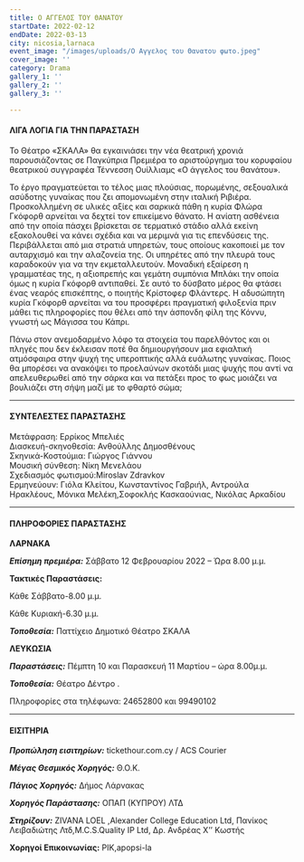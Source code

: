 ```yaml
---
title: Ο ΑΓΓΕΛΟΣ ΤΟΥ ΘΑΝΑΤΟΥ
startDate: 2022-02-12
endDate: 2022-03-13
city: nicosia,larnaca
event_image: "/images/uploads/Ο Αγγελος του Θανατου φωτο.jpeg"
cover_image: ''
category: Drama
gallery_1: ''
gallery_2: ''
gallery_3: ''

---
```

#### ΛΙΓΑ ΛΟΓΙΑ ΓΙΑ ΤΗΝ ΠΑΡΑΣΤΑΣΗ

Το Θέατρο «ΣΚΑΛΑ» θα εγκαινιάσει την νέα θεατρική χρονιά παρουσιάζοντας σε Παγκύπρια Πρεμιέρα το αριστούργημα του κορυφαίου θεατρικού συγγραφέα Τέννεσση Ουίλλιαμς «Ο άγγελος του θανάτου».

Το έργο πραγματεύεται το τέλος μιας πλούσιας, πορωμένης, σεξουαλικά ασύδοτης γυναίκας που ζει απομονωμένη στην ιταλική Ριβιέρα. Προσκολλημένη σε υλικές αξίες και σαρκικά πάθη η κυρία Φλώρα Γκόφορθ αρνείται να δεχτεί τον επικείμενο θάνατο. Η ανίατη ασθένεια από την οποία πάσχει βρίσκεται σε τερματικό στάδιο αλλά εκείνη εξακολουθεί να κάνει σχέδια και να μεριμνά για τις επενδύσεις της. Περιβάλλεται από μια στρατιά υπηρετών, τους οποίους κακοποιεί με τον αυταρχισμό και την αλαζονεία της. Οι υπηρέτες από την πλευρά τους καραδοκούν για να την εκμεταλλευτούν. Μοναδική εξαίρεση η γραμματέας της, η αξιοπρεπής και γεμάτη συμπόνια Μπλάκι την οποία όμως η κυρία Γκόφορθ αντιπαθεί. Σε αυτό το δύσβατο μέρος θα φτάσει ένας νεαρός επισκέπτης, ο ποιητής Κρίστοφερ Φλάντερς. Η αδυσώπητη κυρία Γκόφορθ αρνείται να του προσφέρει πραγματική φιλοξενία πριν μάθει τις πληροφορίες που θέλει από την άσπονδη φίλη της Κόννυ, γνωστή ως Μάγισσα του Κάπρι.

Πάνω στον ανεμοδαρμένο λόφο τα στοιχεία του παρελθόντος και οι πληγές που δεν έκλεισαν ποτέ θα δημιουργήσουν μια εφιαλτική ατμόσφαιρα στην ψυχή της υπεροπτικής αλλά ευάλωτης γυναίκας. Ποιος θα μπορέσει να ανακόψει το προελαύνων σκοτάδι μιας ψυχής που αντί να απελευθερωθεί από την σάρκα και να πετάξει προς το φως μοιάζει να βουλιάζει στη σήψη μαζί με το φθαρτό σώμα;

***

#### ΣΥΝΤΕΛΕΣΤΕΣ ΠΑΡΑΣΤΑΣΗΣ

Μετάφραση: Ερρίκος Μπελιές  
Διασκευή-σκηνοθεσία: Ανθούλλης Δημοσθένους  
Σκηνικά-Κοστούμια: Γιώργος Γιάννου  
Μουσική σύνθεση: Νίκη Μενελάου  
Σχεδιασμός φωτισμού:Miroslav Zdravkov  
Ερμηνεύουν: Γιόλα Κλείτου, Κωνσταντίνος Γαβριήλ, Αντρούλα Ηρακλέους, Μόνικα Μελέκη,Σοφοκλής Κασκαούνιας, Νικόλας Αρκαδίου

***

#### ​ΠΛΗΡΟΦΟΡΙΕΣ ΠΑΡΑΣΤΑΣΗΣ

**ΛΑΡΝΑΚΑ**

**_Επίσημη πρεμιέρα:_** Σάββατο 12 Φεβρουαρίου 2022 – Ώρα 8.00 μ.μ.

**Τακτικές Παραστάσεις:** 

Κάθε Σάββατο-8.00 μ.μ.

Κάθε Κυριακή-6.30 μ.μ.

**_Τοποθεσία:_** Παττίχειο Δημοτικό Θέατρο ΣΚΑΛΑ

**ΛΕΥΚΩΣΙΑ**

**_Παραστάσεις:_** Πέμπτη 10 και Παρασκευή 11 Μαρτίου – ώρα 8.00μ.μ.

**_Τοποθεσία:_** Θέατρο Δέντρο .

Πληροφορίες στα τηλέφωνα: 24652800 και 99490102

***

#### ΕΙΣΙΤΗΡΙΑ

**_Προπώληση εισιτηρίων:_** tickethour.com.cy / ACS Courier

**_Μέγας Θεσμικός Χορηγός:_** Θ.Ο.Κ.

**_Πάγιος Χορηγός:_** Δήμος Λάρνακας

**_Χορηγός Παράστασης:_** ΟΠΑΠ (ΚΥΠΡΟΥ) ΛΤΔ

**_Στηρίζουν:_** ZIVANA LOEL ,Alexander College Education Ltd, Πανίκος Λειβαδιώτης Λτδ,M.C.S.Quality IP Ltd, Δρ. Ανδρέας Χ’’ Κωστής

**Χορηγοί Επικοινωνίας:** ΡΙΚ,apopsi-la
